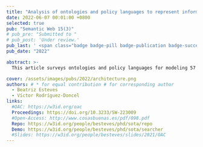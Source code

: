 ```yaml
---
title: "Analysis of ontologies and policy languages to represent information flows in GDPR"
date: 2022-06-07 00:01:00 +0800
selected: true
pub: "Semantic Web 15(3)"
# pub_pre: "Submitted to "
# pub_post: 'Under review.'
pub_last: ' <span class="badge badge-pill badge-publication badge-success">Journal</span>'
pub_date: "2022"

abstract: >-
  This article surveys ontologies and policy languages for modeling 57 <a href="http://data.europa.eu/eli/reg/2016/679/oj" target="_blank">GDPR</a>-referenced informational items, identifying the <a href="https://www.w3.org/TR/odrl-model/" target="_blank">ODRL</a> and <a href="https://docs.oasis-open.org/legalruleml/legalruleml-core-spec/v1.0/legalruleml-core-spec-v1.0.html" target="_blank">LegalRuleML</a> languages, as well as <a href="https://w3id.org/dpv" target="_blank">DPV</a> and <a href="https://w3id.org/GDPRtEXT" target="_blank">GDPRtEXT</a> ontologies, as the most comprehensive solutions.

cover: /assets/images/pubs/2022/architecture.png
authors: # * for equal contribution # for corresponding author
  - Beatriz Esteves
  - Víctor Rodríguez-Doncel
links:
  #OAC: https://w3id.org/oac
  Proceedings: https://doi.org/10.3233/SW-223009
  #Open-Access: http://www.cosasbuenas.es/pdf/098.pdf
  Repo: https://w3id.org/people/besteves/phd/sota/repo
  Demo: https://w3id.org/people/besteves/phd/sota/searcher
  #Slides: https://w3id.org/people/besteves/slides/2021/OAC
---
```


